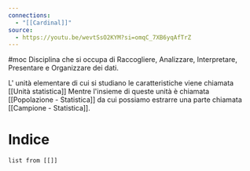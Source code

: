 ```yaml
---
connections:
  - "[[Cardinal]]"
source:
  - https://youtu.be/wevtSsO2KYM?si=omqC_7XB6yqAfTrZ
---
```

#moc
Disciplina che si occupa di Raccogliere, Analizzare, Interpretare, Presentare e Organizzare dei dati.

L' unità elementare di cui si studiano le caratteristiche viene chiamata [[Unità statistica]]
Mentre l'insieme di queste unità è chiamata [[Popolazione - Statistica]] da cui possiamo estrarre una parte chiamata [[Campione - Statistica]].

# Indice
```dataview
list from [[]]
```


